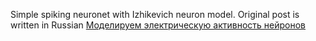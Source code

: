 Simple spiking neuronet with Izhikevich neuron model.
Original post is written in Russian <a href="https://habr.com/ru/post/201220/"> Моделируем электрическую активность нейронов </a> 

